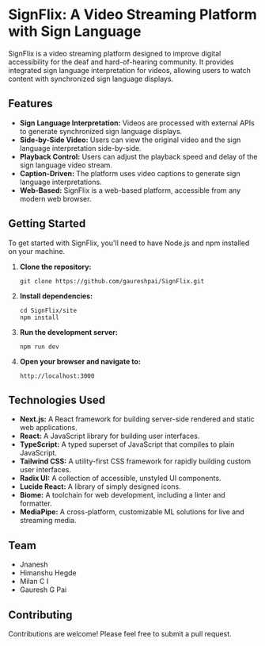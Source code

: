 # SignFlix: A Video Streaming Platform with Sign Language

SignFlix is a video streaming platform designed to improve digital accessibility for the deaf and hard-of-hearing community. It provides integrated sign language interpretation for videos, allowing users to watch content with synchronized sign language displays.

## Features

*   **Sign Language Interpretation:** Videos are processed with external APIs to generate synchronized sign language displays.
*   **Side-by-Side Video:** Users can view the original video and the sign language interpretation side-by-side.
*   **Playback Control:** Users can adjust the playback speed and delay of the sign language video stream.
*   **Caption-Driven:** The platform uses video captions to generate sign language interpretations.
*   **Web-Based:** SignFlix is a web-based platform, accessible from any modern web browser.

## Getting Started

To get started with SignFlix, you'll need to have Node.js and npm installed on your machine.

1.  **Clone the repository:**
    ```
    git clone https://github.com/gaureshpai/SignFlix.git
    ```
2.  **Install dependencies:**
    ```
    cd SignFlix/site
    npm install
    ```
3.  **Run the development server:**
    ```
    npm run dev
    ```
4.  **Open your browser and navigate to:**
    ```
    http://localhost:3000
    ```

## Technologies Used

*   **Next.js:** A React framework for building server-side rendered and static web applications.
*   **React:** A JavaScript library for building user interfaces.
*   **TypeScript:** A typed superset of JavaScript that compiles to plain JavaScript.
*   **Tailwind CSS:** A utility-first CSS framework for rapidly building custom user interfaces.
*   **Radix UI:** A collection of accessible, unstyled UI components.
*   **Lucide React:** A library of simply designed icons.
*   **Biome:** A toolchain for web development, including a linter and formatter.
*   **MediaPipe:** A cross-platform, customizable ML solutions for live and streaming media.

## Team

*   Jnanesh
*   Himanshu Hegde
*   Milan C I
*   Gauresh G Pai

## Contributing

Contributions are welcome! Please feel free to submit a pull request.